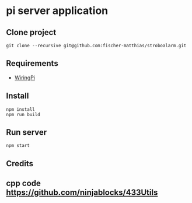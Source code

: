 # pi server application

## Clone project
```
git clone --recursive git@github.com:fischer-matthias/stroboalarm.git
```

## Requirements
- [WiringPi](https://projects.drogon.net/raspberry-pi/wiringpi/download-and-install/)

## Install
```
npm install
npm run build
```

## Run server
```
npm start
```

## Credits
## <b>cpp code https://github.com/ninjablocks/433Utils</b>